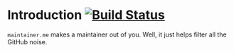 # Introduction [![Build Status](https://travis-ci.org/bradleyfalzon/maintainer.me.svg?branch=master)](https://travis-ci.org/bradleyfalzon/ghfilter)

`maintainer.me` makes a maintainer out of you. Well, it just helps filter all the GitHub noise.
